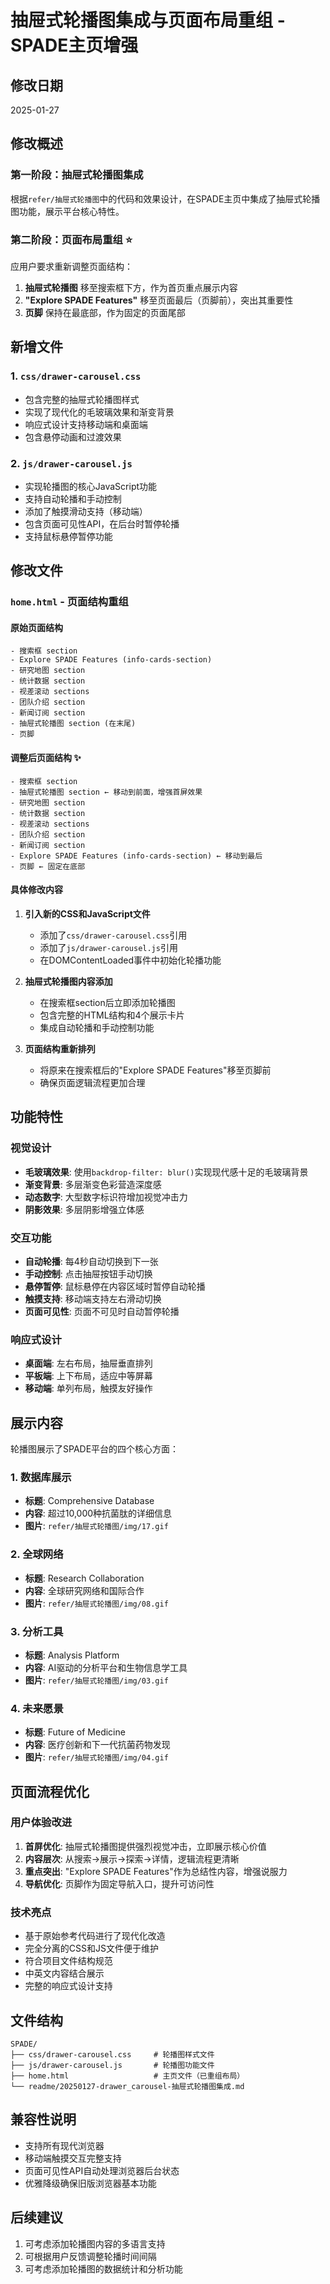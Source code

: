 # 抽屉式轮播图集成与页面布局重组 - SPADE主页增强

## 修改日期
2025-01-27

## 修改概述

### 第一阶段：抽屉式轮播图集成
根据`refer/抽屉式轮播图`中的代码和效果设计，在SPADE主页中集成了抽屉式轮播图功能，展示平台核心特性。

### 第二阶段：页面布局重组 ⭐️
应用户要求重新调整页面结构：
1. **抽屉式轮播图** 移至搜索框下方，作为首页重点展示内容
2. **"Explore SPADE Features"** 移至页面最后（页脚前），突出其重要性
3. **页脚** 保持在最底部，作为固定的页面尾部

## 新增文件

### 1. `css/drawer-carousel.css`
- 包含完整的抽屉式轮播图样式
- 实现了现代化的毛玻璃效果和渐变背景
- 响应式设计支持移动端和桌面端
- 包含悬停动画和过渡效果

### 2. `js/drawer-carousel.js`
- 实现轮播图的核心JavaScript功能
- 支持自动轮播和手动控制
- 添加了触摸滑动支持（移动端）
- 包含页面可见性API，在后台时暂停轮播
- 支持鼠标悬停暂停功能

## 修改文件

### `home.html` - 页面结构重组
#### 原始页面结构
```
- 搜索框 section
- Explore SPADE Features (info-cards-section)
- 研究地图 section
- 统计数据 section
- 视差滚动 sections
- 团队介绍 section
- 新闻订阅 section
- 抽屉式轮播图 section (在末尾)
- 页脚
```

#### 调整后页面结构 ✨
```
- 搜索框 section
- 抽屉式轮播图 section ← 移动到前面，增强首屏效果
- 研究地图 section
- 统计数据 section
- 视差滚动 sections
- 团队介绍 section
- 新闻订阅 section
- Explore SPADE Features (info-cards-section) ← 移动到最后
- 页脚 ← 固定在底部
```

#### 具体修改内容
1. **引入新的CSS和JavaScript文件**
   - 添加了`css/drawer-carousel.css`引用
   - 添加了`js/drawer-carousel.js`引用
   - 在DOMContentLoaded事件中初始化轮播功能

2. **抽屉式轮播图内容添加**
   - 在搜索框section后立即添加轮播图
   - 包含完整的HTML结构和4个展示卡片
   - 集成自动轮播和手动控制功能

3. **页面结构重新排列**
   - 将原来在搜索框后的"Explore SPADE Features"移至页脚前
   - 确保页面逻辑流程更加合理

## 功能特性

### 视觉设计
- **毛玻璃效果**: 使用`backdrop-filter: blur()`实现现代感十足的毛玻璃背景
- **渐变背景**: 多层渐变色彩营造深度感
- **动态数字**: 大型数字标识符增加视觉冲击力
- **阴影效果**: 多层阴影增强立体感

### 交互功能
- **自动轮播**: 每4秒自动切换到下一张
- **手动控制**: 点击抽屉按钮手动切换
- **悬停暂停**: 鼠标悬停在内容区域时暂停自动轮播
- **触摸支持**: 移动端支持左右滑动切换
- **页面可见性**: 页面不可见时自动暂停轮播

### 响应式设计
- **桌面端**: 左右布局，抽屉垂直排列
- **平板端**: 上下布局，适应中等屏幕
- **移动端**: 单列布局，触摸友好操作

## 展示内容

轮播图展示了SPADE平台的四个核心方面：

### 1. **数据库展示** 
- **标题**: Comprehensive Database
- **内容**: 超过10,000种抗菌肽的详细信息
- **图片**: `refer/抽屉式轮播图/img/17.gif`

### 2. **全球网络** 
- **标题**: Research Collaboration  
- **内容**: 全球研究网络和国际合作
- **图片**: `refer/抽屉式轮播图/img/08.gif`

### 3. **分析工具** 
- **标题**: Analysis Platform
- **内容**: AI驱动的分析平台和生物信息学工具
- **图片**: `refer/抽屉式轮播图/img/03.gif`

### 4. **未来愿景** 
- **标题**: Future of Medicine
- **内容**: 医疗创新和下一代抗菌药物发现
- **图片**: `refer/抽屉式轮播图/img/04.gif`

## 页面流程优化

### 用户体验改进
1. **首屏优化**: 抽屉式轮播图提供强烈视觉冲击，立即展示核心价值
2. **内容层次**: 从搜索→展示→探索→详情，逻辑流程更清晰
3. **重点突出**: "Explore SPADE Features"作为总结性内容，增强说服力
4. **导航优化**: 页脚作为固定导航入口，提升可访问性

### 技术亮点
- 基于原始参考代码进行了现代化改造
- 完全分离的CSS和JS文件便于维护  
- 符合项目文件结构规范
- 中英文内容结合展示
- 完整的响应式设计支持

## 文件结构

```
SPADE/
├── css/drawer-carousel.css     # 轮播图样式文件
├── js/drawer-carousel.js       # 轮播图功能文件
├── home.html                   # 主页文件（已重组布局）
└── readme/20250127-drawer_carousel-抽屉式轮播图集成.md
```

## 兼容性说明
- 支持所有现代浏览器
- 移动端触摸交互完整支持
- 页面可见性API自动处理浏览器后台状态
- 优雅降级确保旧版浏览器基本功能

## 后续建议
1. 可考虑添加轮播图内容的多语言支持
2. 可根据用户反馈调整轮播时间间隔
3. 可考虑添加轮播图的数据统计和分析功能 
